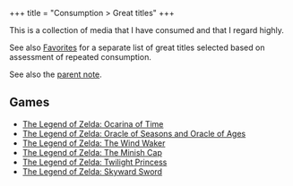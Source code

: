 +++
title = "Consumption > Great titles"
+++

This is a collection of media that I have consumed and that I regard highly.

See also [Favorites](@/notes/Consumption/Favorites.md) for a separate list of great titles selected based on assessment of repeated consumption.

See also the [parent note](@/notes/Consumption/_index.md).

## Games

- [The Legend of Zelda: Ocarina of Time](@/notes/The_Legend_of_Zelda_Ocarina_of_Time/_index.md)
- [The Legend of Zelda: Oracle of Seasons and Oracle of Ages](@/notes/The_Legend_of_Zelda_Oracle_of_Seasons_and_Oracle_of_Ages/_index.md)
- [The Legend of Zelda: The Wind Waker](@/notes/The_Legend_of_Zelda_The_Wind_Waker/_index.md)
- [The Legend of Zelda: The Minish Cap](@/notes/The_Legend_of_Zelda_The_Minish_Cap/_index.md)
- [The Legend of Zelda: Twilight Princess](@/notes/The_Legend_of_Zelda_Twilight_Princess/_index.md)
- [The Legend of Zelda: Skyward Sword](@/notes/The_Legend_of_Zelda_Skyward_Sword/_index.md)
